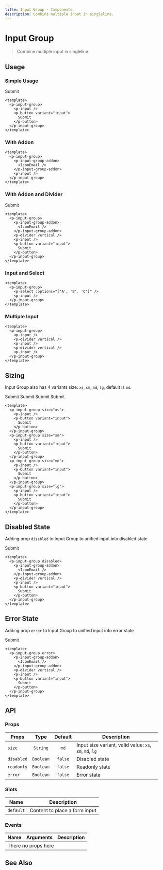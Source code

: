 ```yaml
---
title: Input Group · Components
description: Combine multiple input in singleline.
---
```


<script setup>
  import pInput from '../input/Input.vue'
  import pInputGroup from './InputGroup.vue'
  import pInputGroupAddon from './InputGroupAddon.vue'
  import pButton from '../button/Button.vue'
  import pDivider from '../divider/Divider.vue'
  import pSelect from '../select/Select.vue'
  import IconEmail from '@privyid/persona-icon/vue/address/20.vue'
  import { ref } from 'vue'

  const select = ref()
</script>

# Input Group

> Combine multiple input in singleline.

## Usage

### Simple Usage

<preview>
  <p-input-group>
    <p-input />
    <p-button variant="input">
      Submit
    </p-button>
  </p-input-group>
</preview>

```vue
<template>
  <p-input-group>
    <p-input />
    <p-button variant="input">
      Submit
    </p-button>
  </p-input-group>
</template>
```

### With Addon

<preview class="flex-col space-y-3">
  <p-input-group>
    <p-input-group-addon>
      <IconEmail />
    </p-input-group-addon>
    <p-input />
  </p-input-group>
</preview>

```vue
<template>
  <p-input-group>
    <p-input-group-addon>
      <IconEmail />
    </p-input-group-addon>
    <p-input />
  </p-input-group>
</template>
```

### With Addon and Divider

<preview class="flex-col space-y-3">
  <p-input-group>
    <p-input-group-addon>
      <IconEmail />
    </p-input-group-addon>
    <p-divider vertical />
    <p-input />
    <p-button variant="input">
      Submit
    </p-button>
  </p-input-group>
</preview>

```vue
<template>
  <p-input-group>
    <p-input-group-addon>
      <IconEmail />
    </p-input-group-addon>
    <p-divider vertical />
    <p-input />
    <p-button variant="input">
      Submit
    </p-button>
  </p-input-group>
</template>
```

### Input and Select

<preview>
  <p-input-group error>
    <p-select v-model="select" :options="['A', 'B', 'C']" />
    <p-input />
  </p-input-group>
</preview>

```vue
<template>
  <p-input-group>
    <p-select :options="['A', 'B', 'C']" />
    <p-input />
  </p-input-group>
</template>
```

### Multiple Input

<preview>
  <p-input-group>
    <p-input />
    <p-divider vertical />
    <p-input />
    <p-divider vertical />
    <p-input />
  </p-input-group>
</preview>

```vue
<template>
  <p-input-group>
    <p-input />
    <p-divider vertical />
    <p-input />
    <p-divider vertical />
    <p-input />
  </p-input-group>
</template>
```

## Sizing

Input Group also has 4 variants size: `xs`, `sm`, `md`, `lg`, default is `md`.

<preview class="flex-col space-y-3">
  <p-input-group size="xs">
    <p-input />
    <p-button variant="input">
      Submit
    </p-button>
  </p-input-group>
  <p-input-group size="sm">
    <p-input />
    <p-button variant="input">
      Submit
    </p-button>
  </p-input-group>
  <p-input-group size="md">
    <p-input />
    <p-button variant="input">
      Submit
    </p-button>
  </p-input-group>
  <p-input-group size="lg">
    <p-input />
    <p-button variant="input">
      Submit
    </p-button>
  </p-input-group>
</preview>

```vue
<template>
  <p-input-group size="xs">
    <p-input />
    <p-button variant="input">
      Submit
    </p-button>
  </p-input-group>
  <p-input-group size="sm">
    <p-input />
    <p-button variant="input">
      Submit
    </p-button>
  </p-input-group>
  <p-input-group size="md">
    <p-input />
    <p-button variant="input">
      Submit
    </p-button>
  </p-input-group>
  <p-input-group size="lg">
    <p-input />
    <p-button variant="input">
      Submit
    </p-button>
  </p-input-group>
</template>
```

## Disabled State

Adding prop `disabled` to Input Group to unified input into disabled state

<preview>
  <p-input-group disabled>
    <p-input-group-addon>
      <IconEmail />
    </p-input-group-addon>
    <p-divider vertical />
    <p-input />
    <p-button variant="input">
      Submit
    </p-button>
  </p-input-group>
</preview>

```vue
<template>
  <p-input-group disabled>
    <p-input-group-addon>
      <IconEmail />
    </p-input-group-addon>
    <p-divider vertical />
    <p-input />
    <p-button variant="input">
      Submit
    </p-button>
  </p-input-group>
</template>
```

## Error State

Adding prop `error` to Input Group to unified input into error state

<preview>
  <p-input-group error>
    <p-input-group-addon>
      <IconEmail />
    </p-input-group-addon>
    <p-divider vertical />
    <p-input />
    <p-button variant="input">
      Submit
    </p-button>
  </p-input-group>
</preview>

```vue
<template>
  <p-input-group error>
    <p-input-group-addon>
      <IconEmail />
    </p-input-group-addon>
    <p-divider vertical />
    <p-input />
    <p-button variant="input">
      Submit
    </p-button>
  </p-input-group>
</template>
```

## API

### Props

| Props      |   Type    | Default | Description                                             |
|------------|:---------:|:-------:|---------------------------------------------------------|
| `size`     | `String`  |  `md`   | Input size variant, valid value: `xs`, `sm`, `md`, `lg` |
| `disabled` | `Boolean` | `false` | Disabled state                                          |
| `readonly` | `Boolean` | `false` | Readonly state                                          |
| `error`    | `Boolean` | `false` | Error state                                             |

### Slots

| Name      | Description                   |
|-----------|-------------------------------|
| `default` | Content to place a form input |

### Events

<table>
  <thead>
    <tr>
      <th>Name</th>
      <th>Arguments</th>
      <th>Description</th>
    </tr>
  </thead>
  <tbody>
    <tr>
      <td colspan="3" class="text-center">There no props here</td>
    </tr>
  </tbody>
</table>

## See Also
